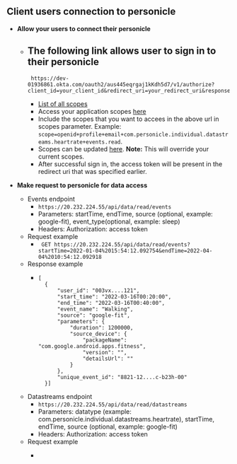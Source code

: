 ## Client users connection to personicle


- **Allow your users to connect their personicle**
  - The following link allows user to sign in to their personicle
    -
     ```
      https://dev-01936861.okta.com/oauth2/aus445eqrgaj1kKdh5d7/v1/authorize?client_id=your_client_id&redirect_uri=your_redirect_uri&response_type=token&scope=openid+profile+email+additional_scopes&state=anyRandomString&nonce=anyRandomString 
    ```
    - [List of all scopes](https://github.com/tirth-clearsense/Personicle/blob/client-registration-doc/docs/scopes.md)
    -  Access your application scopes [here](https://personicle-client-registration.herokuapp.com/get-scopes)
    -  Include the scopes that you want to accees in the above url in scopes parameter. Example: ``` scope=openid+profile+email+com.personicle.individual.datastreams.heartrate+events.read ```. 
    -  Scopes can be updated [here](https://personicle-client-registration.herokuapp.com/update-scopes). **Note:** This will override your current scopes.
    -  After successful sign in, the access token will be present in the redirect uri that was specified earlier.
    
 - **Make request to personicle for data access**
    - Events endpoint
      - ``` https://20.232.224.55/api/data/read/events ```
      - Parameters: startTime, endTime, source (optional, example: google-fit), event_type(optional, example: sleep)
      - Headers: Authorization: access token
    - Request example  
      - ``` GET https://20.232.224.55/api/data/read/events?startTime=2022-01-04%2015:54:12.092754&endTime=2022-04-04%2010:54:12.092918```
    - Response example
      - ```
        [
          {
              "user_id": "003vx....121",
              "start_time": "2022-03-16T00:20:00",
              "end_time": "2022-03-16T00:40:00",
              "event_name": "Walking",
              "source": "google-fit",
              "parameters": {
                  "duration": 1200000,
                  "source_device": {
                      "packageName": "com.google.android.apps.fitness",
                      "version": "",
                      "detailsUrl": ""
                  }
              },
              "unique_event_id": "8821-12....c-b23h-00"
          }]    
          ```
    - Datastreams endpoint
      - ``` https://20.232.224.55/api/data/read/datastreams ```
      - Parameters: datatype (example: com.personicle.individual.datastreams.heartrate), startTime, endTime, source (optional, example: google-fit)
      - Headers: Authorization: access token
    - Request example
      - ``` GET https://20.232.224.55/api/data/read/datastreams?datatype=com.personicle.individual.datastreams.heartrate&startTime=2022-01-04%2015:54:12.092754&endTime=2022-04-04%2010:54:12.092918 
        ```

